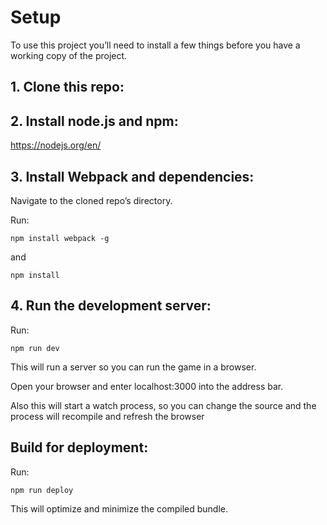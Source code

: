 # Setup
To use this project you’ll need to install a few things before you have a working copy of the project.

## 1. Clone this repo:

## 2. Install node.js and npm:

https://nodejs.org/en/

## 3. Install Webpack and dependencies:

Navigate to the cloned repo’s directory.

Run:

```npm install webpack -g```

and

```npm install```

## 4. Run the development server:

Run:

```npm run dev```

This will run a server so you can run the game in a browser.

Open your browser and enter localhost:3000 into the address bar.

Also this will start a watch process, so you can change the source and the process will recompile and refresh the browser


## Build for deployment:

Run:

```npm run deploy```

This will optimize and minimize the compiled bundle.
